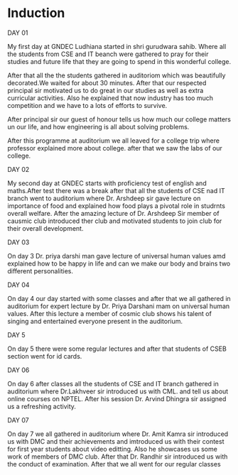 # Induction

DAY 01

My first day at GNDEC Ludhiana started in shri gurudwara sahib. Where all the students from CSE and IT beanch were gathered to pray for their studies and future life that they are going to spend in this wonderful college.

After that all the the students gathered in auditoriom which was beautifully decorated.We waited for about 30 minutes. After that our respected principal sir motivated us to do great in our studies as well as extra curricular activities. Also he explained that now industry has too much competition and we have to a lots of efforts to survive.

After principal sir our guest of honour tells us how much our college matters un our life, and how engineering is all about solving problems.

After this programme at auditorium we all leaved for a college trip where professor explained more about college. after that we saw the labs of our college.

DAY 02

My second day at GNDEC starts with proficiency test of english and maths.After test there was a break after that all the students of CSE nad IT branch went to auditorium where Dr. Arshdeep sir gave lecture on importance of food and explained how food plays a pivotal role in studrnts overall welfare.
After the amazing lecture of Dr. Arshdeep Sir member of causmic club introduced ther club and motivated students to join club for their overall development.

DAY 03

On day 3 Dr. priya darshi man gave lecture of universal human values amd explained how to be happy in life and can we make our body and brains two different personalities.

DAY 04

On day 4 our day started with some classes and after that we all gathered in auditorium for expert lecture by Dr. Priya Darshani mam on universal human values. After this lecture a member of cosmic club shows his talent of singing and entertained everyone present in the auditorium.

DAY 5

On day 5 there were some regular lectures and after that students of CSEB section went for id cards.

DAY 06

On day 6 after classes all the students of CSE and IT branch gathered in auditorium where Dr.Lakhveer sir introduced us with CML. and tell us about online courses on NPTEL.
After his session Dr. Arvind Dhingra sir assigned us a refreshing activity.

DAY 07

On day 7 we all gathered in auditorium where Dr. Amit Kamra sir introduced us with DMC and their achievements and imtroduced us with their contest for first year students about video editting. Also he showcases us some work of members of DMC club.
After that Dr. Randhir sir introduced us with the conduct of examination.
After that we all went for our regular classes


